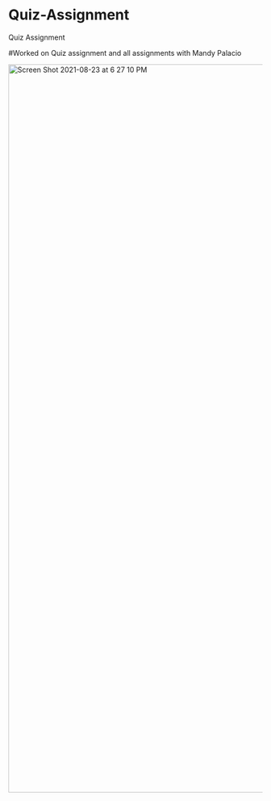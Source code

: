 # Quiz-Assignment
Quiz Assignment


#Worked on Quiz assignment and all assignments with Mandy Palacio


<img width="1440" alt="Screen Shot 2021-08-23 at 6 27 10 PM" src="https://user-images.githubusercontent.com/85328844/130536385-35754864-8b98-4b54-b780-446cdeb9689d.png">

